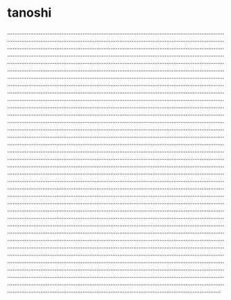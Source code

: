 # tanoshi
..............................................................................................................................................................................................................................................................................................................................................................................................................................................................................................................................................................................................................................................................................................................................................................................................................................................................................................................................................................................................................................................................................................................................................................................................................................................................................................................................................................................................................................................................................................................................................................................................................................................................................................................................................................................................................................................................................................................................................................................................................................................................................................................................................................................................................................................................................................................................................................................................................................................................................................................................................................................................................................................................................................................................................................................................................................................................................................................................................................................................................................................................................................................................................................................................................................................................................................................................................................................................................................................................................................................................................................................................................................................................................................................................................................................................................................................................................................................................................................................................................................................................................................................................................................................................................................................................................................................................................................................................................................................................................................................................................................................................................................................